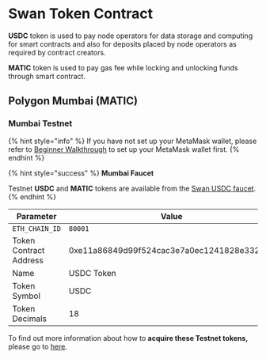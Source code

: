 # Swan Token Contract

**USDC** token is used to pay node operators for data storage and computing for smart contracts and also for deposits placed by node operators as required by contract creators.

**MATIC** token is used to pay gas fee while locking and unlocking funds through smart contract.

## Polygon Mumbai (MATIC) <a href="#polygon-matic" id="polygon-matic"></a>

### Mumbai Testnet <a href="#mumbai-testnet" id="mumbai-testnet"></a>

{% hint style="info" %}
If you have not set up your MetaMask wallet, please refer to [Beginner Walkthrough](../../getting-started/beginner-walkthrough/public-testnet/setup-metamask.md) to set up your MetaMask wallet first.
{% endhint %}

{% hint style="success" %}
**Mumbai Faucet**

Testnet **USDC** and **MATIC** tokens are available from the [Swan USDC faucet](https://calibration-faucet.filswan.com).
{% endhint %}

| Parameter              | Value                                      |
| ---------------------- | ------------------------------------------ |
| `ETH_CHAIN_ID`         | `80001`                                    |
| Token Contract Address | 0xe11a86849d99f524cac3e7a0ec1241828e332c62 |
| Name                   | USDC Token                                 |
| Token Symbol           | USDC                                       |
| Token Decimals         | 18                                         |



To find out more information about how to **acquire these Testnet tokens,** please go to [here](acquire-testnet-usdc-and-matic-tokens.md).
